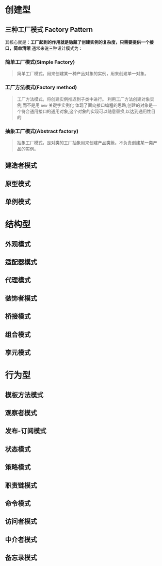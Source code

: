 # 创建型

## 三种工厂模式 Factory Pattern

其核心就是：**工厂起到的作用就是隐藏了创建实例的复杂度，只需要提供一个接口，简单清晰**
通常来说三种设计模式为：

### 简单工厂模式(Simple Factory)

> 简单工厂模式，用来创建某一种产品对象的实例，用来创建单一对象。

### 工厂方法模式(Factory method)

> 工厂方法模式，将创建实例推迟到子类中进行。
> 利用工厂方法创建对象实例,而不是用 `new` 关键字实例化
> 体现了面向接口编程的思路,创建的对象是一个符合通用接口的通用对象,这个对象的实现可以随意替换,以达到通用性目的

### 抽象工厂模式(Abstract factory)

> 抽象工厂模式，是对类的工厂抽象用来创建产品类簇，不负责创建某一类产品的实例。

## 建造者模式

## 原型模式

## 单例模式

# 结构型

## 外观模式

## 适配器模式

## 代理模式

## 装饰者模式

## 桥接模式

## 组合模式

## 享元模式

# 行为型

## 模板方法模式

## 观察者模式

## 发布-订阅模式

## 状态模式

## 策略模式

## 职责链模式

## 命令模式

## 访问者模式

## 中介者模式

## 备忘录模式
